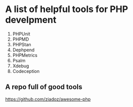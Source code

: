 # A list of helpful tools for PHP develpment

1. PHPUnit
2. PHPMD
3. PHPStan
4. Dephpend
5. PHPMetrics
6. Psalm
7. Xdebug
8. Codeception

## A repo full of good tools

<https://github.com/ziadoz/awesome-php>
